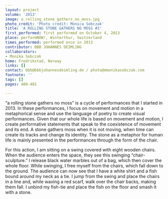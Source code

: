 ```yaml
---
layout: project
volume: '2013'
image: a_rolling_stone_gathers_no_moss.jpg
photo_credit: 'Photo credit: Monica Sobczak'
title: 'A ROLLING STONE GATHERS NO MOSS #3'
first_performed: first performed on October 4, 2013
place: performNOW!, Winterthur, Switzerland
times_performed: performed once in 2013
contributor: BBB JOHANNES DEIMLING
collaborators:
- Monika Sobczak
home: Fredrikstad, Norway
links: []
contact: bbb@bbbjohannesdeimling.de / photo@mmonikasobczak.com
footnote: ''
tags: []
pages: 480-481

---
```


“a rolling stone gathers no moss” is a cycle of performances that I started in 2013. In these performances, I focus on movement and motion in a metaphorical sense and use the language of poetry to create visual performances. Given that our whole life is based on movement and motion, I create performative statements that speak to the coexistence of movement and its end. A stone gathers moss when it is not moving, when time can create its tracks and change its identity. The stone as a metaphor for human life is mainly presented in the performances through the form of the chair.

For this action, I am sitting on a swing covered with eight wooden chairs. When the audience enters the space, they see this swinging “chair-sculpture.” I release black water marbles out of a bag, which then cover the whole floor. While swinging, I free myself from the chairs, which fall down to the ground. The audience can now see that I have a white shirt and a fish bound around my neck as a tie. I jump from the swing and place the chairs in a line and, while waving a red scarf, walk over the chair backs, making them fall. I unbind my fish-tie and place the fish on the floor and smash it with a stone.
